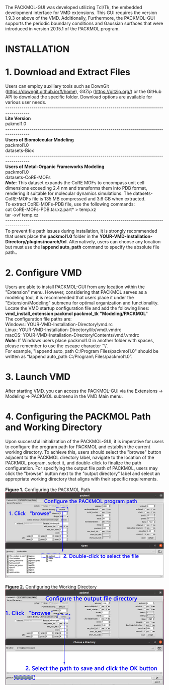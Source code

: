 The PACKMOL-GUI was developed utilizing Tcl/Tk, the embedded development interface for VMD extensions. This GUI requires the version 1.9.3 or above of the VMD. Additionally, Furthermore, the PACKMOL-GUI supports the periodic boundary conditions and Gaussian surfaces that were introduced in version 20.15.1 of the PACKMOL program.

INSTALLATION
============
# **1. Download and Extract Files**<br>
Users can employ auxiliary tools such as DownGit (https://downgit.github.io/#/home), GitZip (https://gitzip.org/) or the GitHub API to download the specific folder. Download options are available for various user needs.<br>
------------------------------------------------------------------------------------------<br>
**Lite‌ Version**<br>
pakmol1.0<br>
------------------------------------------------------------------------------------------<br>
**Users of Biomolecular Modeling**<br>
packmol1.0<br>
datasets-Biox<br>
------------------------------------------------------------------------------------------<br>
**Users of Metal-Organic Frameworks Modeling**<br>
packmol1.0<br>
datasets-CoRE-MOFs<br>
_**Note**_: This dataset expands the CoRE MOFs to encompass unit cell dimensions exceeding 2.4 nm and transforms them into PDB format, rendering it suitable for molecular dynamics simulations. The datasets-CoRE-MOFs file is 135 MB compressed and 3.6 GB when extracted.<br>
To extract CoRE-MOFs-PDB file, use the following commands:<br>
cat CoRE-MOFs-PDB.tar.xz.part* > temp.xz<br>
tar -xvf temp.xz<br>
------------------------------------------------------------------------------------------<br>
To prevent file path issues during installation, it is strongly recommended that users place the **packmol1.0** folder in the **YOUR-VMD-Installation-Directory/plugins/noarch/tcl**. Alternatively, users can choose any location but must use the **lappend auto_path** command to specify the absolute file path..<br>
# **2. Configure VMD**<br>
Users are able to install PACKMOL-GUI from any location within the "Extension" menu. However, considering that PACKMOL serves as a modeling tool, it is recommended that users place it under the "Extension/Modeling" submenu for optimal organization and functionality.
Locate the VMD startup configuration file and add the following lines:<br>
__vmd_install_extension packmol packmol_tk "Modeling/PACKMOL"__<br>
The configuration file paths are:<br>
Windows: YOUR-VMD-Installation-Directory\vmd.rc<br>
Linux: YOUR-VMD-Installation-Directory/lib/vmd/.vmdrc<br>
macOS: YOUR-VMD-Installation-Directory/Contents/vmd/.vmdrc<br>
_**Note**_: If Windows users place packmol1.0 in another folder with spaces, please remember to use the escape character "\\".<br> 
For example, "lappend auto_path C:/Program Files/packmol1.0" should be written as “lappend auto_path C:/Program\ Files/packmol1.0”.<br>
# 3. Launch VMD<br>
After starting VMD, you can access the PACKMOL-GUI via the Extensions -> Modeling -> PACKMOL submenu in the VMD Main menu.
# 4. Configuring the PACKMOL Path and Working Directory
Upon successful initialization of the PACKMOL-GUI, it is imperative for users to configure the program path for PACKMOL and establish the current working directory. To achieve this, users should select the "browse" button adjacent to the PACKMOL directory label, navigate to the location of the PACKMOL program, select it, and double-click to finalize the path configuration. For specifying the output file path of PACKMOL, users may click the "browse" button next to the "output directory" label and select an appropriate working directory that aligns with their specific requirements. <br><br>
**Figure 1.** Configuring the PACKMOL Path
![config-1](https://github.com/MSM-RAD-X-VMD-Plugin/PACKMOL-GUI/blob/main/annotated-recording-examples/sc-1-Linux.jpg)<br><br>
**Figure 2.** Configuring the Working Directory
![config-2](https://github.com/MSM-RAD-X-VMD-Plugin/PACKMOL-GUI/blob/main/annotated-recording-examples/SC-2-Liunx.jpg)
